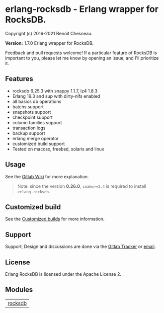 

# erlang-rocksdb - Erlang wrapper for RocksDB. #

Copyright (c) 2016-2021 Benoît Chesneau.

__Version:__ 1.7.0 Erlang wrapper for RocksDB.

Feedback and pull requests welcome! If a particular feature of RocksDB is important to you, please let me know by opening an issue, and I'll prioritize it.

## Features

- rocksdb 6.25.3 with snappy 1.1.7, lz4 1.8.3
- Erlang 19.3 and sup with dirty-nifs enabled
- all basics db operations
- batchs support
- snapshots support
- checkpoint support
- column families support
- transaction logs
- backup support
- erlang merge operator
- customized build support
- Tested on macosx, freebsd, solaris and linux

## Usage

See the [Gitlab Wiki](https://gitlab.com/barrel-db/erlang-rocksdb/wikis/home) for more explanation.

> Note: since the version **0.26.0**, `cmake>=3.4` is required to install `erlang-rocksdb`.

## Customized build ##

See the [Customized builds](customize_rocksdb_build.md) for more information.

## Support

Support, Design and discussions are done via the [Gitlab Tracker](https://gitlab.com/barrel-db/erlang-rocksdb/issues) or [email](mailto:incoming+barrel-db/erlang-rocksdb@gitlab.com).

## License

Erlang RocksDB is licensed under the Apache License 2.


## Modules ##


<table width="100%" border="0" summary="list of modules">
<tr><td><a href="rocksdb.md" class="module">rocksdb</a></td></tr></table>

